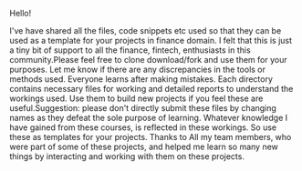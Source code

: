 Hello!

I've have shared all the files, code snippets etc used so that they can be used as a template for your projects in finance domain. I felt that this is just a tiny bit of support to all the finance, fintech, enthusiasts in this community.Please feel free to clone download/fork and use them for your purposes. Let me know if there are any discrepancies in the tools or methods used. Everyone learns after making mistakes. Each directory contains necessary files for working and detailed reports to understand the workings used. Use them to build new projects if you feel these are useful.Suggestion: please don't directly submit these files by changing names as they defeat the sole purpose of learning. Whatever knowledge I have gained from these courses, is reflected in these workings. So use these as templates for your projects. Thanks to All my team members, who were part of some of these projects, and helped me learn so many new things by interacting and working with them on these projects.
